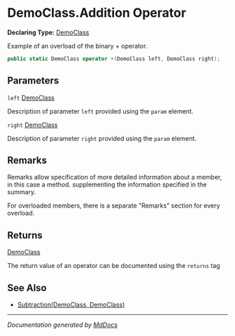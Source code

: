 # DemoClass.Addition Operator

**Declaring Type:** [DemoClass](../index.md)

Example of an overload of the binary + operator.

```csharp
public static DemoClass operator +(DemoClass left, DemoClass right);
```

## Parameters

`left`  [DemoClass](../index.md)

Description of parameter `left` provided using the `param` element.

`right`  [DemoClass](../index.md)

Description of parameter `right` provided using the `param` element.

## Remarks

Remarks allow specification of more detailed information about a member, in this case a method. supplementing the information specified in the summary.

For overloaded members, there is a separate "Remarks" section for every overload.

## Returns

[DemoClass](../index.md)

The return value of an operator can be documented using the `returns` tag

## See Also

- [Subtraction(DemoClass, DemoClass)](Subtraction.md)

___

*Documentation generated by [MdDocs](https://github.com/ap0llo/mddocs)*
